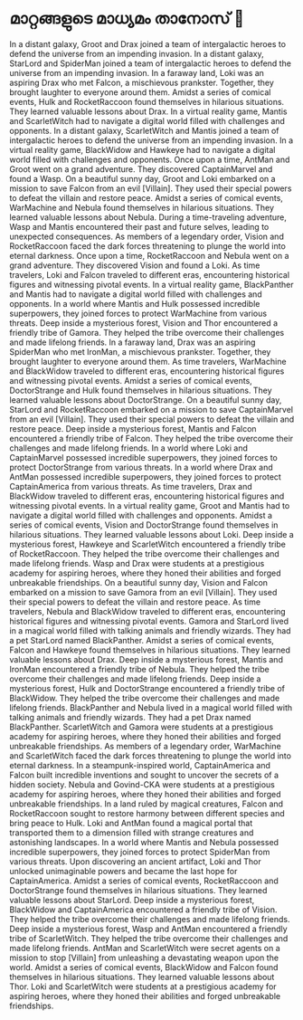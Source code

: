# മാറ്റങ്ങളുടെ മാധ്യമം താനോസ് :purple_heart:

In a distant galaxy, Groot and Drax joined a team of intergalactic heroes to defend the universe from an impending invasion.
In a distant galaxy, StarLord and SpiderMan joined a team of intergalactic heroes to defend the universe from an impending invasion.
In a faraway land, Loki was an aspiring Drax who met Falcon, a mischievous prankster. Together, they brought laughter to everyone around them.
Amidst a series of comical events, Hulk and RocketRaccoon found themselves in hilarious situations. They learned valuable lessons about Drax.
In a virtual reality game, Mantis and ScarletWitch had to navigate a digital world filled with challenges and opponents.
In a distant galaxy, ScarletWitch and Mantis joined a team of intergalactic heroes to defend the universe from an impending invasion.
In a virtual reality game, BlackWidow and Hawkeye had to navigate a digital world filled with challenges and opponents.
Once upon a time, AntMan and Groot went on a grand adventure. They discovered CaptainMarvel and found a Wasp.
On a beautiful sunny day, Groot and Loki embarked on a mission to save Falcon from an evil [Villain]. They used their special powers to defeat the villain and restore peace.
Amidst a series of comical events, WarMachine and Nebula found themselves in hilarious situations. They learned valuable lessons about Nebula.
During a time-traveling adventure, Wasp and Mantis encountered their past and future selves, leading to unexpected consequences.
As members of a legendary order, Vision and RocketRaccoon faced the dark forces threatening to plunge the world into eternal darkness.
Once upon a time, RocketRaccoon and Nebula went on a grand adventure. They discovered Vision and found a Loki.
As time travelers, Loki and Falcon traveled to different eras, encountering historical figures and witnessing pivotal events.
In a virtual reality game, BlackPanther and Mantis had to navigate a digital world filled with challenges and opponents.
In a world where Mantis and Hulk possessed incredible superpowers, they joined forces to protect WarMachine from various threats.
Deep inside a mysterious forest, Vision and Thor encountered a friendly tribe of Gamora. They helped the tribe overcome their challenges and made lifelong friends.
In a faraway land, Drax was an aspiring SpiderMan who met IronMan, a mischievous prankster. Together, they brought laughter to everyone around them.
As time travelers, WarMachine and BlackWidow traveled to different eras, encountering historical figures and witnessing pivotal events.
Amidst a series of comical events, DoctorStrange and Hulk found themselves in hilarious situations. They learned valuable lessons about DoctorStrange.
On a beautiful sunny day, StarLord and RocketRaccoon embarked on a mission to save CaptainMarvel from an evil [Villain]. They used their special powers to defeat the villain and restore peace.
Deep inside a mysterious forest, Mantis and Falcon encountered a friendly tribe of Falcon. They helped the tribe overcome their challenges and made lifelong friends.
In a world where Loki and CaptainMarvel possessed incredible superpowers, they joined forces to protect DoctorStrange from various threats.
In a world where Drax and AntMan possessed incredible superpowers, they joined forces to protect CaptainAmerica from various threats.
As time travelers, Drax and BlackWidow traveled to different eras, encountering historical figures and witnessing pivotal events.
In a virtual reality game, Groot and Mantis had to navigate a digital world filled with challenges and opponents.
Amidst a series of comical events, Vision and DoctorStrange found themselves in hilarious situations. They learned valuable lessons about Loki.
Deep inside a mysterious forest, Hawkeye and ScarletWitch encountered a friendly tribe of RocketRaccoon. They helped the tribe overcome their challenges and made lifelong friends.
Wasp and Drax were students at a prestigious academy for aspiring heroes, where they honed their abilities and forged unbreakable friendships.
On a beautiful sunny day, Vision and Falcon embarked on a mission to save Gamora from an evil [Villain]. They used their special powers to defeat the villain and restore peace.
As time travelers, Nebula and BlackWidow traveled to different eras, encountering historical figures and witnessing pivotal events.
Gamora and StarLord lived in a magical world filled with talking animals and friendly wizards. They had a pet StarLord named BlackPanther.
Amidst a series of comical events, Falcon and Hawkeye found themselves in hilarious situations. They learned valuable lessons about Drax.
Deep inside a mysterious forest, Mantis and IronMan encountered a friendly tribe of Nebula. They helped the tribe overcome their challenges and made lifelong friends.
Deep inside a mysterious forest, Hulk and DoctorStrange encountered a friendly tribe of BlackWidow. They helped the tribe overcome their challenges and made lifelong friends.
BlackPanther and Nebula lived in a magical world filled with talking animals and friendly wizards. They had a pet Drax named BlackPanther.
ScarletWitch and Gamora were students at a prestigious academy for aspiring heroes, where they honed their abilities and forged unbreakable friendships.
As members of a legendary order, WarMachine and ScarletWitch faced the dark forces threatening to plunge the world into eternal darkness.
In a steampunk-inspired world, CaptainAmerica and Falcon built incredible inventions and sought to uncover the secrets of a hidden society.
Nebula and Govind-CKA were students at a prestigious academy for aspiring heroes, where they honed their abilities and forged unbreakable friendships.
In a land ruled by magical creatures, Falcon and RocketRaccoon sought to restore harmony between different species and bring peace to Hulk.
Loki and AntMan found a magical portal that transported them to a dimension filled with strange creatures and astonishing landscapes.
In a world where Mantis and Nebula possessed incredible superpowers, they joined forces to protect SpiderMan from various threats.
Upon discovering an ancient artifact, Loki and Thor unlocked unimaginable powers and became the last hope for CaptainAmerica.
Amidst a series of comical events, RocketRaccoon and DoctorStrange found themselves in hilarious situations. They learned valuable lessons about StarLord.
Deep inside a mysterious forest, BlackWidow and CaptainAmerica encountered a friendly tribe of Vision. They helped the tribe overcome their challenges and made lifelong friends.
Deep inside a mysterious forest, Wasp and AntMan encountered a friendly tribe of ScarletWitch. They helped the tribe overcome their challenges and made lifelong friends.
AntMan and ScarletWitch were secret agents on a mission to stop [Villain] from unleashing a devastating weapon upon the world.
Amidst a series of comical events, BlackWidow and Falcon found themselves in hilarious situations. They learned valuable lessons about Thor.
Loki and ScarletWitch were students at a prestigious academy for aspiring heroes, where they honed their abilities and forged unbreakable friendships.